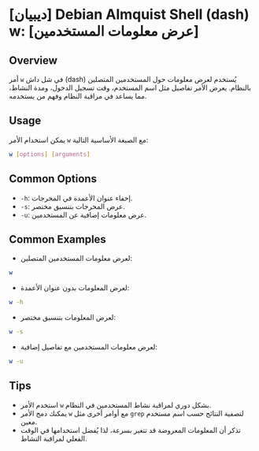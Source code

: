 # [ديبيان] Debian Almquist Shell (dash) w: [عرض معلومات المستخدمين]

## Overview
أمر `w` في شل داش (dash) يُستخدم لعرض معلومات حول المستخدمين المتصلين بالنظام. يعرض الأمر تفاصيل مثل اسم المستخدم، وقت تسجيل الدخول، ومدة النشاط، مما يساعد في مراقبة النظام وفهم من يستخدمه.

## Usage
يمكن استخدام الأمر `w` مع الصيغة الأساسية التالية:

```bash
w [options] [arguments]
```

## Common Options
- `-h`: إخفاء عنوان الأعمدة في المخرجات.
- `-s`: عرض المخرجات بتنسيق مختصر.
- `-u`: عرض معلومات إضافية عن المستخدمين.

## Common Examples
- لعرض معلومات المستخدمين المتصلين:
```bash
w
```

- لعرض المعلومات بدون عنوان الأعمدة:
```bash
w -h
```

- لعرض المعلومات بتنسيق مختصر:
```bash
w -s
```

- لعرض معلومات المستخدمين مع تفاصيل إضافية:
```bash
w -u
```

## Tips
- استخدم الأمر `w` بشكل دوري لمراقبة نشاط المستخدمين في النظام.
- يمكنك دمج الأمر `w` مع أوامر أخرى مثل `grep` لتصفية النتائج حسب اسم مستخدم معين.
- تذكر أن المعلومات المعروضة قد تتغير بسرعة، لذا يُفضل استخدامها في الوقت الفعلي لمراقبة النشاط.